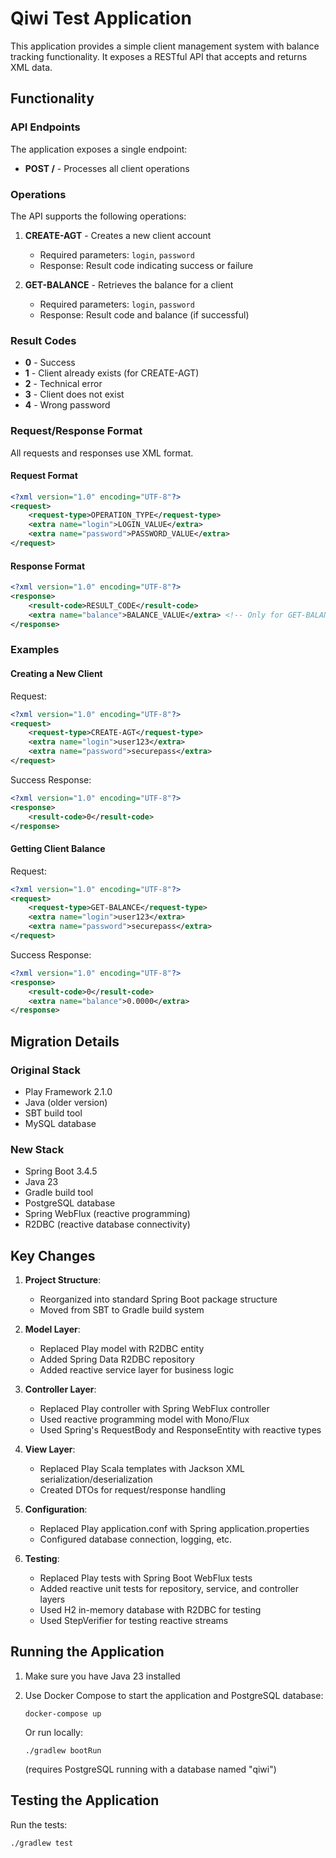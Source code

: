 # Qiwi Test Application

This application provides a simple client management system with balance tracking functionality. It exposes a RESTful API that accepts and returns XML data.

## Functionality

### API Endpoints

The application exposes a single endpoint:

- **POST /** - Processes all client operations

### Operations

The API supports the following operations:

1. **CREATE-AGT** - Creates a new client account
   - Required parameters: `login`, `password`
   - Response: Result code indicating success or failure

2. **GET-BALANCE** - Retrieves the balance for a client
   - Required parameters: `login`, `password`
   - Response: Result code and balance (if successful)

### Result Codes

- **0** - Success
- **1** - Client already exists (for CREATE-AGT)
- **2** - Technical error
- **3** - Client does not exist
- **4** - Wrong password

### Request/Response Format

All requests and responses use XML format.

#### Request Format

```xml
<?xml version="1.0" encoding="UTF-8"?>
<request>
    <request-type>OPERATION_TYPE</request-type>
    <extra name="login">LOGIN_VALUE</extra>
    <extra name="password">PASSWORD_VALUE</extra>
</request>
```

#### Response Format

```xml
<?xml version="1.0" encoding="UTF-8"?>
<response>
    <result-code>RESULT_CODE</result-code>
    <extra name="balance">BALANCE_VALUE</extra> <!-- Only for GET-BALANCE -->
</response>
```

### Examples

#### Creating a New Client

Request:
```xml
<?xml version="1.0" encoding="UTF-8"?>
<request>
    <request-type>CREATE-AGT</request-type>
    <extra name="login">user123</extra>
    <extra name="password">securepass</extra>
</request>
```

Success Response:
```xml
<?xml version="1.0" encoding="UTF-8"?>
<response>
    <result-code>0</result-code>
</response>
```

#### Getting Client Balance

Request:
```xml
<?xml version="1.0" encoding="UTF-8"?>
<request>
    <request-type>GET-BALANCE</request-type>
    <extra name="login">user123</extra>
    <extra name="password">securepass</extra>
</request>
```

Success Response:
```xml
<?xml version="1.0" encoding="UTF-8"?>
<response>
    <result-code>0</result-code>
    <extra name="balance">0.0000</extra>
</response>
```

## Migration Details

### Original Stack
- Play Framework 2.1.0
- Java (older version)
- SBT build tool
- MySQL database

### New Stack
- Spring Boot 3.4.5
- Java 23
- Gradle build tool
- PostgreSQL database
- Spring WebFlux (reactive programming)
- R2DBC (reactive database connectivity)

## Key Changes

1. **Project Structure**:
   - Reorganized into standard Spring Boot package structure
   - Moved from SBT to Gradle build system

2. **Model Layer**:
   - Replaced Play model with R2DBC entity
   - Added Spring Data R2DBC repository
   - Added reactive service layer for business logic

3. **Controller Layer**:
   - Replaced Play controller with Spring WebFlux controller
   - Used reactive programming model with Mono/Flux
   - Used Spring's RequestBody and ResponseEntity with reactive types

4. **View Layer**:
   - Replaced Play Scala templates with Jackson XML serialization/deserialization
   - Created DTOs for request/response handling

5. **Configuration**:
   - Replaced Play application.conf with Spring application.properties
   - Configured database connection, logging, etc.

6. **Testing**:
   - Replaced Play tests with Spring Boot WebFlux tests
   - Added reactive unit tests for repository, service, and controller layers
   - Used H2 in-memory database with R2DBC for testing
   - Used StepVerifier for testing reactive streams

## Running the Application

1. Make sure you have Java 23 installed
2. Use Docker Compose to start the application and PostgreSQL database:
   ```
   docker-compose up
   ```

   Or run locally:
   ```
   ./gradlew bootRun
   ```
   (requires PostgreSQL running with a database named "qiwi")

## Testing the Application

Run the tests:
```
./gradlew test
```
